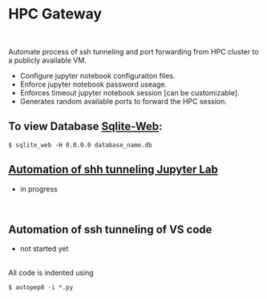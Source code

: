 # HPC Gateway

</br>

Automate process of ssh tunneling and port forwarding from HPC cluster to a publicly available VM.

* Configure jupyter notebook configuraiton files.
* Enforce jupyter notebook password useage.
* Enforces timeout jupyter notebook session [can be customizable].
* Generates random available ports to forward the HPC session.

## To view Database [Sqlite-Web](https://github.com/coleifer/sqlite-web):

`$ sqlite_web -H 0.0.0.0 database_name.db`

## [Automation of shh tunneling Jupyter Lab](https://github.com/gmihaila/hpc_gateway/tree/master/jupyter_lab)
* in progress

</br>

## Automation of ssh tunneling of VS code
* not started yet


</br>
All code is indented using 

`$ autopep8 -i *.py`
